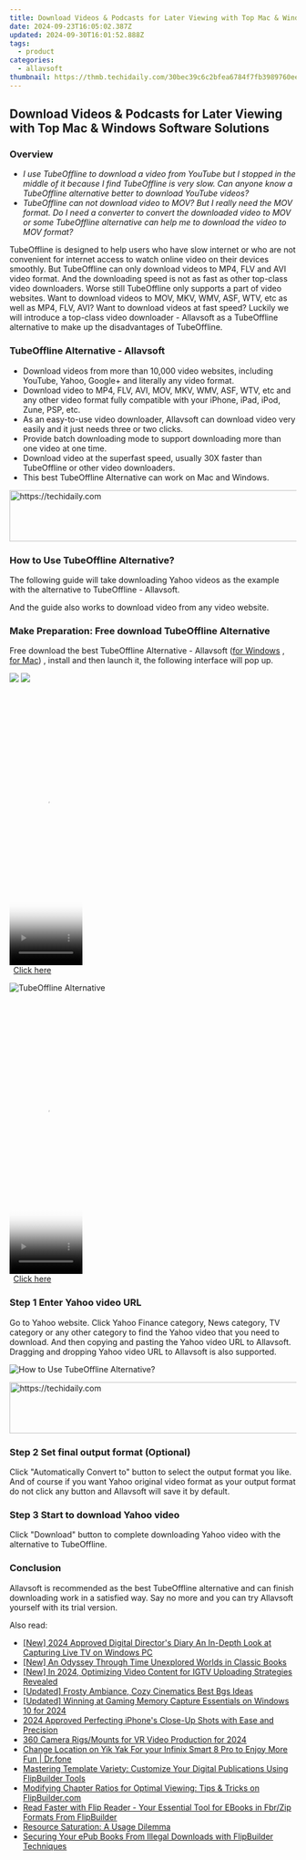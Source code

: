 ```yaml
---
title: Download Videos & Podcasts for Later Viewing with Top Mac & Windows Software Solutions
date: 2024-09-23T16:05:02.387Z
updated: 2024-09-30T16:01:52.888Z
tags:
  - product
categories:
  - allavsoft
thumbnail: https://thmb.techidaily.com/30bec39c6c2bfea6784f7fb3989760ee0c9a0b9f3842c193bfea2478974da7cd.jpg
---
```


## Download Videos & Podcasts for Later Viewing with Top Mac & Windows Software Solutions

### Overview

* _I use TubeOffline to download a video from YouTube but I stopped in the middle of it because I find TubeOffline is very slow. Can anyone know a TubeOffline alternative better to download YouTube videos?_
* _TubeOffline can not download video to MOV? But I really need the MOV format. Do I need a converter to convert the downloaded video to MOV or some TubeOffline alternative can help me to download the video to MOV format?_

TubeOffline is designed to help users who have slow internet or who are not convenient for internet access to watch online video on their devices smoothly. But TubeOffline can only download videos to MP4, FLV and AVI video format. And the downloading speed is not as fast as other top-class video downloaders. Worse still TubeOffline only supports a part of video websites. Want to download videos to MOV, MKV, WMV, ASF, WTV, etc as well as MP4, FLV, AVI? Want to download videos at fast speed? Luckily we will introduce a top-class video downloader - Allavsoft as a TubeOffline alternative to make up the disadvantages of TubeOffline.

### TubeOffline Alternative - Allavsoft

* Download videos from more than 10,000 video websites, including YouTube, Yahoo, Google+ and literally any video format.
* Download video to MP4, FLV, AVI, MOV, MKV, WMV, ASF, WTV, etc and any other video format fully compatible with your iPhone, iPad, iPod, Zune, PSP, etc.
* As an easy-to-use video downloader, Allavsoft can download video very easily and it just needs three or two clicks.
* Provide batch downloading mode to support downloading more than one video at one time.
* Download video at the superfast speed, usually 30X faster than TubeOffline or other video downloaders.
* This best TubeOffline Alternative can work on Mac and Windows.

<!-- affiliate ads begin -->
<a href="https://aligracehair.sjv.io/c/5597632/1934258/19272" target="_top" id="1934258">
  <img src="//a.impactradius-go.com/display-ad/19272-1934258" border="0" alt="https://techidaily.com" width="728" height="90"/>
</a>
<img height="0" width="0" src="https://aligracehair.sjv.io/i/5597632/1934258/19272" style="position:absolute;visibility:hidden;" border="0" />
<!-- affiliate ads end -->

### How to Use TubeOffline Alternative?

The following guide will take downloading Yahoo videos as the example with the alternative to TubeOffline - Allavsoft.

And the guide also works to download video from any video website.

### Make Preparation: Free download TubeOffline Alternative

Free download the best TubeOffline Alternative - Allavsoft ([for Windows](https://tools.techidaily.com/allavsoft/products/) , [for Mac](https://tools.techidaily.com/allavsoft/products/)) , install and then launch it, the following interface will pop up.

[![](https://www.allavsoft.com/how-to/../images/how-to/free-download-win.jpg)](https://tools.techidaily.com/allavsoft/products/) [![](https://www.allavsoft.com/how-to/../images/how-to/free-download-mac.jpg)](https://tools.techidaily.com/allavsoft/products/)

<!-- affiliate ads begin -->
<span id="1993651">
					<video width="128" height="480" style="cursor:pointer"
           poster="//a.impactradius-go.com/display-clicktoplayimage/1993651.png"
           onclick="if(!this.playClicked){this.play();this.setAttribute('controls',true);this.playClicked=true;}">
	   <source src="//a.impactradius-go.com/display-ad/22993-1993651">
	   <img src="//a.impactradius-go.com/display-clicktoplayimage/1993651.png" style="border: none; height: 100%; width: 100%; object-fit: contain">
	</video>
	<div style="width:80px;text-align:center"><a href="javascript:window.open(decodeURIComponent('https%3A%2F%2Fhomestyler.sjv.io%2Fc%2F5597632%2F1993651%2F22993'), '_blank');void(0);">Click here</a></div>
</span>
<img height="0" width="0" src="https://imp.pxf.io/i/5597632/1993651/22993" style="position:absolute;visibility:hidden;" border="0" />
<!-- affiliate ads end -->

![TubeOffline Alternative](https://www.allavsoft.com/how-to/../images/allavsoft/screen-shot-600.jpg)

<!-- affiliate ads begin -->
<span id="1976998">
					<video width="128" height="480" style="cursor:pointer"
           poster="//a.impactradius-go.com/display-clicktoplayimage/1976998.png"
           onclick="if(!this.playClicked){this.play();this.setAttribute('controls',true);this.playClicked=true;}">
	   <source src="//a.impactradius-go.com/display-ad/22993-1976998">
	   <img src="//a.impactradius-go.com/display-clicktoplayimage/1976998.png" style="border: none; height: 100%; width: 100%; object-fit: contain">
	</video>
	<div style="width:80px;text-align:center"><a href="javascript:window.open(decodeURIComponent('https%3A%2F%2Fhomestyler.sjv.io%2Fc%2F5597632%2F1976998%2F22993'), '_blank');void(0);">Click here</a></div>
</span>
<img height="0" width="0" src="https://imp.pxf.io/i/5597632/1976998/22993" style="position:absolute;visibility:hidden;" border="0" />
<!-- affiliate ads end -->

### Step 1 Enter Yahoo video URL

Go to Yahoo website. Click Yahoo Finance category, News category, TV category or any other category to find the Yahoo video that you need to download. And then copying and pasting the Yahoo video URL to Allavsoft. Dragging and dropping Yahoo video URL to Allavsoft is also supported.

![How to Use TubeOffline Alternative?](https://www.allavsoft.com/how-to/../images/how-to/download-rtmp-video/download-rtmp-video.jpg)

<!-- affiliate ads begin -->
<a href="https://aligracehair.sjv.io/c/5597632/2115921/19272" target="_top" id="2115921">
  <img src="//a.impactradius-go.com/display-ad/19272-2115921" border="0" alt="https://techidaily.com" width="728" height="90"/>
</a>
<img height="0" width="0" src="https://aligracehair.sjv.io/i/5597632/2115921/19272" style="position:absolute;visibility:hidden;" border="0" />
<!-- affiliate ads end -->

### Step 2 Set final output format (Optional)

Click "Automatically Convert to" button to select the output format you like. And of course if you want Yahoo original video format as your output format do not click any button and Allavsoft will save it by default.

### Step 3 Start to download Yahoo video

Click "Download" button to complete downloading Yahoo video with the alternative to TubeOffline.

### Conclusion

Allavsoft is recommended as the best TubeOffline alternative and can finish downloading work in a satisfied way. Say no more and you can try Allavsoft yourself with its trial version.

<ins class="adsbygoogle"
     style="display:block"
     data-ad-format="autorelaxed"
     data-ad-client="ca-pub-7571918770474297"
     data-ad-slot="1223367746"></ins>

<ins class="adsbygoogle"
     style="display:block"
     data-ad-client="ca-pub-7571918770474297"
     data-ad-slot="8358498916"
     data-ad-format="auto"
     data-full-width-responsive="true"></ins>

<span class="atpl-alsoreadstyle">Also read:</span>
<div><ul>
<li><a href="https://screen-video-capture.techidaily.com/new-2024-approved-digital-directors-diary-an-in-depth-look-at-capturing-live-tv-on-windows-pc/"><u>[New] 2024 Approved Digital Director's Diary An In-Depth Look at Capturing Live TV on Windows PC</u></a></li>
<li><a href="https://instagram-clips.techidaily.com/new-an-odyssey-through-time-unexplored-worlds-in-classic-books/"><u>[New] An Odyssey Through Time Unexplored Worlds in Classic Books</u></a></li>
<li><a href="https://instagram-video-recordings.techidaily.com/new-in-2024-optimizing-video-content-for-igtv-uploading-strategies-revealed/"><u>[New] In 2024, Optimizing Video Content for IGTV Uploading Strategies Revealed</u></a></li>
<li><a href="https://youtube-lab.techidaily.com/ed-frosty-ambiance-cozy-cinematics-best-bgs-ideas/"><u>[Updated] Frosty Ambiance, Cozy Cinematics Best Bgs Ideas</u></a></li>
<li><a href="https://desktop-recording.techidaily.com/updated-winning-at-gaming-memory-capture-essentials-on-windows-10-for-2024/"><u>[Updated] Winning at Gaming Memory Capture Essentials on Windows 10 for 2024</u></a></li>
<li><a href="https://extra-skills.techidaily.com/2024-approved-perfecting-iphones-close-up-shots-with-ease-and-precision/"><u>2024 Approved Perfecting iPhone's Close-Up Shots with Ease and Precision</u></a></li>
<li><a href="https://extra-tips.techidaily.com/360-camera-rigsmounts-for-vr-video-production-for-2024/"><u>360 Camera Rigs/Mounts for VR Video Production for 2024</u></a></li>
<li><a href="https://location-social.techidaily.com/change-location-on-yik-yak-for-your-infinix-smart-8-pro-to-enjoy-more-fun-drfone-by-drfone-virtual-android/"><u>Change Location on Yik Yak For your Infinix Smart 8 Pro to Enjoy More Fun | Dr.fone</u></a></li>
<li><a href="https://win-hacks.techidaily.com/mastering-template-variety-customize-your-digital-publications-using-flipbuilder-tools/"><u>Mastering Template Variety: Customize Your Digital Publications Using FlipBuilder Tools</u></a></li>
<li><a href="https://win-hacks.techidaily.com/modifying-chapter-ratios-for-optimal-viewing-tips-and-tricks-on-flipbuildercom/"><u>Modifying Chapter Ratios for Optimal Viewing: Tips & Tricks on FlipBuilder.com</u></a></li>
<li><a href="https://win-hacks.techidaily.com/read-faster-with-flip-reader-your-essential-tool-for-ebooks-in-fbrzip-formats-from-flipbuilder/"><u>Read Faster with Flip Reader - Your Essential Tool for EBooks in Fbr/Zip Formats From FlipBuilder</u></a></li>
<li><a href="https://driver-error.techidaily.com/resource-saturation-a-usage-dilemma/"><u>Resource Saturation: A Usage Dilemma</u></a></li>
<li><a href="https://win-hacks.techidaily.com/securing-your-epub-books-from-illegal-downloads-with-flipbuilder-techniques/"><u>Securing Your ePub Books From Illegal Downloads with FlipBuilder Techniques</u></a></li>
</ul></div>

